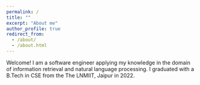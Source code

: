 ```yaml
---
permalink: /
title: ""
excerpt: "About me"
author_profile: true
redirect_from:
  - /about/
  - /about.html
---
```


Welcome! I am a software engineer applying my knowledge in the domain of information retrieval and natural language processing. I graduated with a B.Tech in CSE from the The LNMIIT, Jaipur in 2022.
